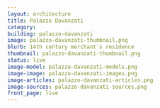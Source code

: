 ```yaml
---
layout: architecture
title: Palazzo Davanzati
category: 
building: palazzo-davanzati
image: palazzo-davanzati-thumbnail.png
blurb: 14th century merchant's residence
thumbnail: palazzo-davanzati-thumbnail.png
status: live
image-model: palazzo-davanzati-models.png
image-image: palazzo-davanzati-images.png
image-articles: palazzo-davanzati-articles.png
image-sources: palazzo-davanzati-sources.png
front_page: live
---
```

